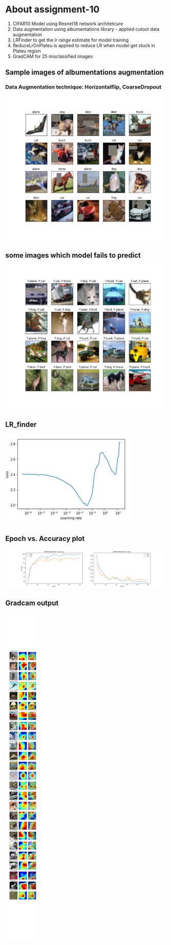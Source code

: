# About assignment-10
1. CIFAR10 Model using Resnet18 network architetcure
2. Data augmentation using albumentations library - applied cutout data augmentation
3. LRFinder to get the lr range estimate for model training
4. ReduceLrOnPlateu is applied to reduce LR when model get stuck in Plateu region
5. GradCAM for 25 misclassified images

## Sample images of albumentations augmentation
### Data Augmentation technique: Horizontalflip, CoarseDropout
![github-small](https://github.com/BirenderPanwar/EVA4_Phase1/blob/master/session10/images/albumentations_images.png)

## some images which model fails to predict
![github-small](https://github.com/BirenderPanwar/EVA4_Phase1/blob/master/session10/images/model_misclassified.png)

## LR_finder
![github-small](https://github.com/BirenderPanwar/EVA4_Phase1/blob/master/session10/images/lr_finder.png)

## Epoch vs. Accuracy plot
![github-small](https://github.com/BirenderPanwar/EVA4_Phase1/blob/master/session10/images/model_history.png)

## Gradcam output
![github-small](https://github.com/BirenderPanwar/EVA4_Phase1/blob/master/session10/images/gradcam_result_details.png)

